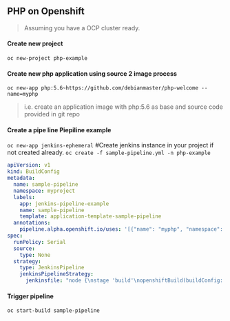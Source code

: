 ## PHP on Openshift
> Assuming you have a OCP cluster ready.

#### Create new project
`oc new-project php-example`

#### Create new php application using source 2 image process
`oc new-app php:5.6~https://github.com/debianmaster/php-welcome --name=myphp`   
> i.e.  create an application image with php:5.6 as base and source code provided in git repo 

#### Create a pipe line Piepiline example 
`oc new-app jenkins-ephemeral`  #Create jenkins instance in your project if not created already.
`oc create -f sample-pipeline.yml -n php-example`   

```yml
apiVersion: v1
kind: BuildConfig
metadata:
  name: sample-pipeline
  namespace: myproject
  labels:
    app: jenkins-pipeline-example
    name: sample-pipeline
    template: application-template-sample-pipeline
  annotations:
    pipeline.alpha.openshift.io/uses: '[{"name": "myphp", "namespace": "", "kind": "DeploymentConfig"}]'
spec:
  runPolicy: Serial
  source:
    type: None
  strategy:
    type: JenkinsPipeline
    jenkinsPipelineStrategy:
      jenkinsfile: "node {\nstage 'build'\nopenshiftBuild(buildConfig: 'myphp', showBuildLogs: 'true')\nstage 'deploy'\nopenshiftDeploy(deploymentConfig: 'myphp')\n}"
  ```
#### Trigger pipeline
`oc start-build sample-pipeline`


